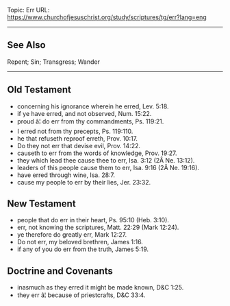 Topic: Err
URL: https://www.churchofjesuschrist.org/study/scriptures/tg/err?lang=eng

---

## See Also

Repent; Sin; Transgress; Wander

---

## Old Testament

- concerning his ignorance wherein he erred, Lev. 5:18.
- if ye have erred, and not observed, Num. 15:22.
- proud â¦ do err from thy commandments, Ps. 119:21.
- I erred not from thy precepts, Ps. 119:110.
- he that refuseth reproof erreth, Prov. 10:17.
- Do they not err that devise evil, Prov. 14:22.
- causeth to err from the words of knowledge, Prov. 19:27.
- they which lead thee cause thee to err, Isa. 3:12 (2Â Ne. 13:12).
- leaders of this people cause them to err, Isa. 9:16 (2Â Ne. 19:16).
- have erred through wine, Isa. 28:7.
- cause my people to err by their lies, Jer. 23:32.

## New Testament

- people that do err in their heart, Ps. 95:10 (Heb. 3:10).
- err, not knowing the scriptures, Matt. 22:29 (Mark 12:24).
- ye therefore do greatly err, Mark 12:27.
- Do not err, my beloved brethren, James 1:16.
- if any of you do err from the truth, James 5:19.

## Doctrine and Covenants

- inasmuch as they erred it might be made known, D&C 1:25.
- they err â¦ because of priestcrafts, D&C 33:4.

